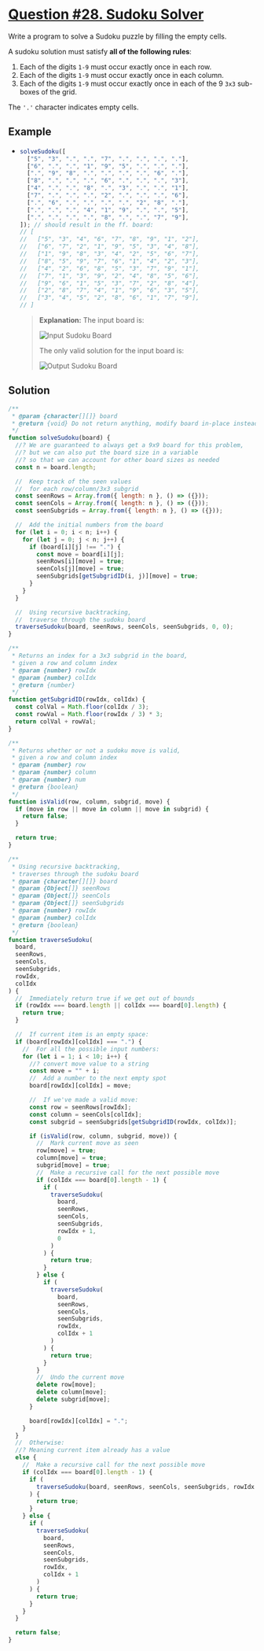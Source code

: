 # [Question #28. Sudoku Solver](https://leetcode.com/problems/sudoku-solver/)

Write a program to solve a Sudoku puzzle by filling the empty cells.

A sudoku solution must satisfy **all of the following rules**:

1. Each of the digits `1-9` must occur exactly once in each row.
2. Each of the digits `1-9` must occur exactly once in each column.
3. Each of the digits `1-9` must occur exactly once in each of the 9 `3x3` sub-boxes of the grid.

The `'.'` character indicates empty cells.

## Example

- ```js
  solveSudoku([
    ["5", "3", ".", ".", "7", ".", ".", ".", "."],
    ["6", ".", ".", "1", "9", "5", ".", ".", "."],
    [".", "9", "8", ".", ".", ".", ".", "6", "."],
    ["8", ".", ".", ".", "6", ".", ".", ".", "3"],
    ["4", ".", ".", "8", ".", "3", ".", ".", "1"],
    ["7", ".", ".", ".", "2", ".", ".", ".", "6"],
    [".", "6", ".", ".", ".", ".", "2", "8", "."],
    [".", ".", ".", "4", "1", "9", ".", ".", "5"],
    [".", ".", ".", ".", "8", ".", ".", "7", "9"],
  ]); // should result in the ff. board:
  // [
  //   ["5", "3", "4", "6", "7", "8", "9", "1", "2"],
  //   ["6", "7", "2", "1", "9", "5", "3", "4", "8"],
  //   ["1", "9", "8", "3", "4", "2", "5", "6", "7"],
  //   ["8", "5", "9", "7", "6", "1", "4", "2", "3"],
  //   ["4", "2", "6", "8", "5", "3", "7", "9", "1"],
  //   ["7", "1", "3", "9", "2", "4", "8", "5", "6"],
  //   ["9", "6", "1", "5", "3", "7", "2", "8", "4"],
  //   ["2", "8", "7", "4", "1", "9", "6", "3", "5"],
  //   ["3", "4", "5", "2", "8", "6", "1", "7", "9"],
  // ]
  ```

  > **Explanation:** The input board is:
  >
  > ![Input Sudoku Board](https://upload.wikimedia.org/wikipedia/commons/thumb/f/ff/Sudoku-by-L2G-20050714.svg/250px-Sudoku-by-L2G-20050714.svg.png)
  >
  > The only valid solution for the input board is:
  >
  > ![Output Sudoku Board](https://upload.wikimedia.org/wikipedia/commons/thumb/3/31/Sudoku-by-L2G-20050714_solution.svg/250px-Sudoku-by-L2G-20050714_solution.svg.png)

## Solution

```js
/**
 * @param {character[][]} board
 * @return {void} Do not return anything, modify board in-place instead.
 */
function solveSudoku(board) {
  //? We are guaranteed to always get a 9x9 board for this problem,
  //? but we can also put the board size in a variable
  //? so that we can account for other board sizes as needed
  const n = board.length;

  //  Keep track of the seen values
  //  for each row/column/3x3 subgrid
  const seenRows = Array.from({ length: n }, () => ({}));
  const seenCols = Array.from({ length: n }, () => ({}));
  const seenSubgrids = Array.from({ length: n }, () => ({}));

  //  Add the initial numbers from the board
  for (let i = 0; i < n; i++) {
    for (let j = 0; j < n; j++) {
      if (board[i][j] !== ".") {
        const move = board[i][j];
        seenRows[i][move] = true;
        seenCols[j][move] = true;
        seenSubgrids[getSubgridID(i, j)][move] = true;
      }
    }
  }

  //  Using recursive backtracking,
  //  traverse through the sudoku board
  traverseSudoku(board, seenRows, seenCols, seenSubgrids, 0, 0);
}

/**
 * Returns an index for a 3x3 subgrid in the board,
 * given a row and column index
 * @param {number} rowIdx
 * @param {number} colIdx
 * @return {number}
 */
function getSubgridID(rowIdx, colIdx) {
  const colVal = Math.floor(colIdx / 3);
  const rowVal = Math.floor(rowIdx / 3) * 3;
  return colVal + rowVal;
}

/**
 * Returns whether or not a sudoku move is valid,
 * given a row and column index
 * @param {number} row
 * @param {number} column
 * @param {number} num
 * @return {boolean}
 */
function isValid(row, column, subgrid, move) {
  if (move in row || move in column || move in subgrid) {
    return false;
  }

  return true;
}

/**
 * Using recursive backtracking,
 * traverses through the sudoku board
 * @param {character[][]} board
 * @param {Object[]} seenRows
 * @param {Object[]} seenCols
 * @param {Object[]} seenSubgrids
 * @param {number} rowIdx
 * @param {number} colIdx
 * @return {boolean}
 */
function traverseSudoku(
  board,
  seenRows,
  seenCols,
  seenSubgrids,
  rowIdx,
  colIdx
) {
  //  Immediately return true if we get out of bounds
  if (rowIdx === board.length || colIdx === board[0].length) {
    return true;
  }

  //  If current item is an empty space:
  if (board[rowIdx][colIdx] === ".") {
    //  For all the possible input numbers:
    for (let i = 1; i < 10; i++) {
      //? convert move value to a string
      const move = "" + i;
      //  Add a number to the next empty spot
      board[rowIdx][colIdx] = move;

      //  If we've made a valid move:
      const row = seenRows[rowIdx];
      const column = seenCols[colIdx];
      const subgrid = seenSubgrids[getSubgridID(rowIdx, colIdx)];

      if (isValid(row, column, subgrid, move)) {
        //  Mark current move as seen
        row[move] = true;
        column[move] = true;
        subgrid[move] = true;
        //  Make a recursive call for the next possible move
        if (colIdx === board[0].length - 1) {
          if (
            traverseSudoku(
              board,
              seenRows,
              seenCols,
              seenSubgrids,
              rowIdx + 1,
              0
            )
          ) {
            return true;
          }
        } else {
          if (
            traverseSudoku(
              board,
              seenRows,
              seenCols,
              seenSubgrids,
              rowIdx,
              colIdx + 1
            )
          ) {
            return true;
          }
        }
        //  Undo the current move
        delete row[move];
        delete column[move];
        delete subgrid[move];
      }

      board[rowIdx][colIdx] = ".";
    }
  }
  //  Otherwise:
  //? Meaning current item already has a value
  else {
    //  Make a recursive call for the next possible move
    if (colIdx === board[0].length - 1) {
      if (
        traverseSudoku(board, seenRows, seenCols, seenSubgrids, rowIdx + 1, 0)
      ) {
        return true;
      }
    } else {
      if (
        traverseSudoku(
          board,
          seenRows,
          seenCols,
          seenSubgrids,
          rowIdx,
          colIdx + 1
        )
      ) {
        return true;
      }
    }
  }

  return false;
}
```
